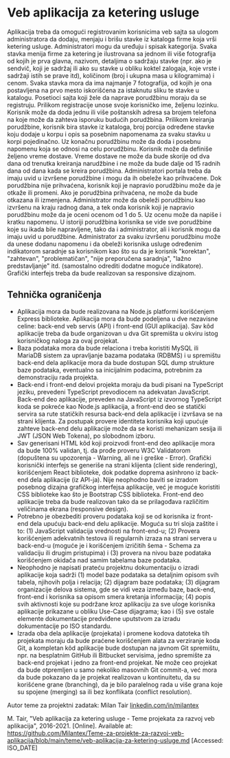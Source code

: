 # Veb aplikacija za ketering usluge

Aplikacija treba da omogući registrovanim korisnicima veb sajta sa ulogom administratora da dodaju, menjaju i brišu stavke iz kataloga firme koja vrši ketering usluge. Administratori mogu da uređuju i spisak kategorija. Svaka stavka menija firme za ketering je ilustrovana sa jednom ili više fotografija od kojih je prva glavna, nazivom, detaljima o sadržaju stavke (npr. ako je sendvič, koji je sadržaj ili ako su stavke u obliku koktel zalogaja, koje vrste i sadržaji istih se prave itd), količinom (broj i ukupna masa u kilogramima) i cenom. Svaka stavka mora da ima najmanje 7 fotografija, od kojih je ona postavljena na prvo mesto iskorišćena za istaknutu sliku te stavke u katalogu. Posetioci sajta koji žele da naprave porudžbinu moraju da se registruju. Prilikom registracije unose svoje korisničko ime, željenu lozinku. Korisnik može da doda jednu ili više poštanskih adresa sa brojem telefona na koje može da zahteva isporuku budućih porudžbina. Prilikom kreiranja porudžbine, korisnik bira stavke iz kataloga, broj porcija određene stavke koju dodaje u korpu i opis sa posebnim napomenama za svaku stavku u korpi pojedinačno. Uz konačnu porudžbinu može da doda i posebnu napomenu koja se odnosi na celu porudžbinu. Korisnik može da definiše željeno vreme dostave. Vreme dostave ne može da bude skorije od dva dana od trenutka kreiranja narudžbine i ne može da bude dalje od 15 radnih dana od dana kada se kreira porudžbina. Administratori portala treba da imaju uvid u izvršene porudžbine i mogu da ih obeleže kao prihvaćene. Dok porudžbina nije prihvaćena, korisnik koji je napravio porudžbinu može da je otkaže ili promeni. Ako je porudžbina prihvaćena, ne može da bude otkazana ili izmenjena. Administrator može da obeleži porudžbinu kao izvršenu na kraju radnog dana, a tek onda korisnik koji je napravio porudžbinu može da je oceni ocenom od 1 do 5. Uz ocenu može da napiše i kratku napomenu. U istoriji porudžbina korisnika se vide sve porudžbine koje su ikada bile napravljene, tako da i administrator, ali i korisnik mogu da imaju uvid u porudžbine. Administrator za svaku izvršenu porudžbinu može da unese dodanu napomenu i da obeleži korisnika usluge određenim indikatorom saradnje sa korisnikom kao što su da je korisnik "korektan", "zahtevan", "problematičan", "nije preporučena saradnja", "lažno predstavljanje" itd. (samostalno odrediti dodatne moguće indikatore). Grafički interfejs treba da bude realizovan sa responsive dizajnom.

## Tehnička ograničenja

- Aplikacija mora da bude realizovana na Node.js platformi korišćenjem Express biblioteke. Aplikacija mora da bude podeljena u dve nezavisne celine: back-end veb servis (API) i front-end (GUI aplikacija). Sav kôd aplikacije treba da bude organizovan u dva Git spremišta u okviru istog korisničkog naloga za ovaj projekat.
- Baza podataka mora da bude relaciona i treba koristiti MySQL ili MariaDB sistem za upravljanje bazama podataka (RDBMS) i u spremištu back-end dela aplikacije mora da bude dostupan SQL dump strukture baze podataka, eventualno sa inicijalnim podacima, potrebnim za demonstraciju rada projekta.
- Back-end i front-end delovi projekta moraju da budi pisani na TypeScript jeziku, prevedeni TypeScript prevodiocem na adekvatan JavaScript. Back-end deo aplikacije, preveden na JavaScript iz izvornog TypeScript koda se pokreće kao Node.js aplikacija, a front-end deo se statički servira sa rute statičkih resursa back-end dela aplikacije i izvršava se na strani klijenta. Za postupak provere identiteta korisnika koji upućuje zahteve back-end delu aplikacije može da se koristi mehanizam sesija ili JWT (JSON Web Tokena), po slobodnom izboru.
- Sav generisani HTML kôd koji proizvodi front-end deo aplikacije mora da bude 100% validan, tj. da prođe proveru W3C Validatorom (dopuštena su upozorenja - Warning, ali ne i greške - Error). Grafički korisnički interfejs se generiše na strani klijenta (client side rendering), korišćenjem React biblioteke, dok podatke doprema asinhrono iz back-end dela aplikacije (iz API-ja). Nije neophodno baviti se izradom posebnog dizajna grafičkog interfejsa aplikacije, već je moguće koristiti CSS biblioteke kao što je Bootstrap CSS biblioteka. Front-end deo aplikacije treba da bude realizovan tako da se prilagođava različitim veličinama ekrana (responsive design).
- Potrebno je obezbediti proveru podataka koji se od korisnika iz front-end dela upućuju back-end delu aplikacije. Moguća su tri sloja zaštite i to: (1) JavaScript validacija vrednosti na front-end-u; (2) Provera korišćenjem adekvatnih testova ili regularnih izraza na strani servera u back-end-u (moguće je i korišćenjem izričitih šema - Schema za validaciju ili drugim pristupima) i (3) provera na nivou baze podataka korišćenjem okidača nad samim tabelama baze podataka.
- Neophodno je napisati prateću projektnu dokumentaciju o izradi aplikacije koja sadrži (1) model baze podataka sa detaljnim opisom svih tabela, njihovih polja i relacija; (2) dijagram baze podataka; (3) dijagram organizacije delova sistema, gde se vidi veza između baze, back-end, front-end i korisnika sa opisom smera kretanja informacija; (4) popis svih aktivnosti koje su podržane kroz aplikaciju za sve uloge korisnika aplikacije prikazane u obliku Use-Case dijagrama; kao i (5) sve ostale elemente dokumentacije predviđene uputstvom za izradu dokumentacije po ISO standardu.
- Izrada oba dela aplikacije (projekata) i promene kodova datoteka tih projekata moraju da bude praćene korišćenjem alata za verziranje koda Git, a kompletan kôd aplikacije bude dostupan na javnom Git spremištu, npr. na besplatnim GitHub ili Bitbucket servisima, jedno spremište za back-end projekat i jedno za front-end projekat. Ne može ceo projekat da bude otpremljen u samo nekoliko masovnih Git commit-a, već mora da bude pokazano da je projekat realizovan u kontinuitetu, da su korišćene grane (branching), da je bilo paralelnog rada u više grana koje su spojene (merging) sa ili bez konflikata (conflict resolution).

Autor teme za projektni zadatak: Milan Tair [linkedin.com/in/milantex](https://linkedin.com/in/milantex)

M. Tair, "Veb aplikacija za ketering usluge - Teme projekata za razvoj veb aplikacija", 2016-2021. [Online]. Available at: https://github.com/Milantex/Teme-za-projekte-za-razvoj-veb-aplikacija/blob/main/teme/veb-aplikacija-za-ketering-usluge.md [Accessed: ISO_DATE]

